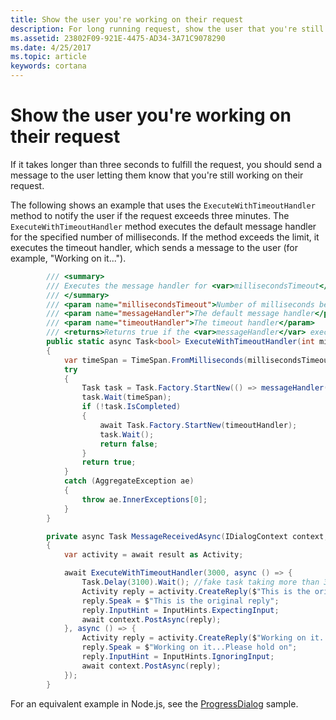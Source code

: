 ```yaml
---
title: Show the user you're working on their request 
description: For long running request, show the user that you're still working on their request.
ms.assetid: 23802F09-921E-4475-AD34-3A71C9078290
ms.date: 4/25/2017
ms.topic: article
keywords: cortana
---
```


# Show the user you're working on their request

If it takes longer than three seconds to fulfill the request, you should send a message to the user letting them know that you're still working on their request.

The following shows an example that uses the `ExecuteWithTimeoutHandler` method to notify the user if the request exceeds three minutes. The `ExecuteWithTimeoutHandler` method executes the default message handler for the specified number of milliseconds. If the method exceeds the limit, it executes the timeout handler, which sends a message to the user (for example, "Working on it...").

```csharp
        /// <summary>
        /// Executes the message handler for <var>millisecondsTimeout</var>. If the messageHandler exceeds this time, it executes the <var>timeoutHandler</var>
        /// </summary>
        /// <param name="millisecondsTimeout">Number of milliseconds before the timeoutHandler executes.</param>
        /// <param name="messageHandler">The default message handler</param>
        /// <param name="timeoutHandler">The timeout handler</param>
        /// <returns>Returns true if the <var>messageHandler</var> executed in time</returns>
        public static async Task<bool> ExecuteWithTimeoutHandler(int millisecondsTimeout, Action messageHandler, Action timeoutHandler)
        {
            var timeSpan = TimeSpan.FromMilliseconds(millisecondsTimeout);
            try
            {
                Task task = Task.Factory.StartNew(() => messageHandler());
                task.Wait(timeSpan);
                if (!task.IsCompleted)
                {
                    await Task.Factory.StartNew(timeoutHandler);
                    task.Wait();
                    return false;
                }
                return true;
            }
            catch (AggregateException ae)
            {
                throw ae.InnerExceptions[0];
            }
        }

        private async Task MessageReceivedAsync(IDialogContext context, IAwaitable<object> result)
        {
            var activity = await result as Activity;

            await ExecuteWithTimeoutHandler(3000, async () => {
                Task.Delay(3100).Wait(); //fake task taking more than 3 seconds
                Activity reply = activity.CreateReply($"This is the original reply");
                reply.Speak = $"This is the original reply";
                reply.InputHint = InputHints.ExpectingInput;
                await context.PostAsync(reply);
            }, async () => {
                Activity reply = activity.CreateReply($"Working on it...Please hold on");
                reply.Speak = $"Working on it...Please hold on";
                reply.InputHint = InputHints.IgnoringInput;
                await context.PostAsync(reply);
            });
        }
```

For an equivalent example in Node.js, see the [ProgressDialog](https://github.com/Microsoft/BotBuilder-Samples/tree/master/Node/core-ProgressDialog) sample.
